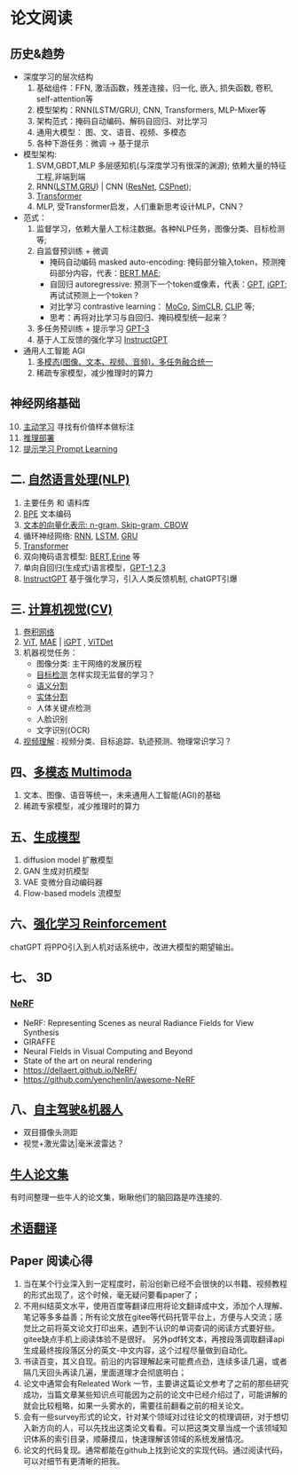 # 论文阅读

## 历史&趋势
* 深度学习的层次结构
    1. 基础组件：FFN, 激活函数，残差连接，归一化, 嵌入, 损失函数, 卷积, self-attention等
    2. 模型架构：RNN(LSTM/GRU), CNN, Transformers, MLP-Mixer等
    3. 架构范式：掩码自动编码、解码自回归、对比学习
    4. 通用大模型： 图、文、语音、视频、多模态
    5. 各种下游任务：微调 -> 基于提示
* 模型架构:
    1. SVM,GBDT,MLP 多层感知机(与深度学习有很深的渊源); 依赖大量的特征工程,非端到端
    2. RNN([LSTM](./nlp/lstm.md),[GRU](./nlp/gru.md)) | CNN ([ResNet](./cnn/resnet.md), [CSPnet](./cnn/cspnet.md)); 
    3. [Transformer](./nlp/transformer.md)
    4. MLP, 受Transformer启发，人们重新思考设计MLP，CNN？
* 范式：
    1. 监督学习，依赖大量人工标注数据。各种NLP任务，图像分类、目标检测等;  
    2. 自监督预训练 + 微调
        * 掩码自动编码 masked auto-encoding: 掩码部分输入token，预测掩码部分内容，代表：[BERT](./nlp/bert.md),[MAE](./vit/MAE.md); 
        * 自回归 autoregressive: 预测下一个token或像素，代表：[GPT](./nlp/gpt.md), [iGPT](./vit/iGPT.md); 再试试预测上一个token？
        * 对比学习 contrastive learning： [MoCo](./cnn/MoCo.md), [SimCLR](./cnn/SimCLR.md), [CLIP](./Multimodal/CLIP.md) 等; 
        * 思考：再将对比学习与自回归、掩码模型统一起来？
    3. 多任务预训练 + 提示学习 [GPT-3](./nlp/gpt_3.md)
    4. 基于人工反馈的强化学习 [InstructGPT](./nlp/gpt_InstructGPT.md)
* 通用人工智能 AGI
    1. [多模态(图像、文本、视频、音频)，多任务融合统一](./Multimodal/README.md) 
    2. 稀疏专家模型，减少推理时的算力


##  神经网络基础
10. [主动学习](./Active_Learning.md) 寻找有价值样本做标注
11. [推理部署](./Inference_deploy.md)
12. [提示学习 Prompt Learning](./Prompt_Learning.md) 



## 二. [自然语言处理(NLP)](./nlp/README.md)
1. 主要任务 和 语料库
1. [BPE](./nlp/BPE.md) 文本编码
2. [文本的向量化表示: n-gram, Skip-gram, CBOW](./nlp/word2vec.md)
3. 循环神经网络: [RNN](./nlp/rnn.md), [LSTM](./nlp/lstm.md), [GRU](./nlp/gru.md)
4. [Transformer](./nlp/transformer.md)
5. 双向掩码语言模型: [BERT](./nlp/bert.md),[Erine](./nlp/ernie_v3.md) 等
6. 单向自回归(生成式)语言模型，[GPT-1](./nlp/gpt.md),[2](./nlp/gpt_2.md),[3](./nlp/gpt_3.md)
7. [InstructGPT](./nlp/gpt_InstructGPT.md) 基于强化学习，引入人类反馈机制, chatGPT引爆 


## 三. [计算机视觉(CV)](./cnn/README.md) 
1. [卷积网络](./cnn/README.md)
2. [ViT](./vit/ViT.md), [MAE](./vit/MAE.md) | [iGPT](./vit/iGPT.md) , [ViTDet](./vit/ViTDet.md)
3. 机器视觉任务： 
    * 图像分类: 主干网络的发展历程
    * [目标检测](./cnn/Object_Detection.md) 怎样实现无监督的学习？
    * [语义分割](./cnn/Semantic_Segmentation.md)
    * [实体分割](./cnn/Instance_Segmentation.md)
    * 人体关键点检测
    * 人脸识别
    * 文字识别(OCR)
4. [视频理解](./video/README.md) : 视频分类、目标追踪、轨迹预测、物理常识学习？

## 四、[多模态 Multimoda](./Multimodal/README.md)
1. 文本、图像、语音等统一，未来通用人工智能(AGI)的基础
2. 稀疏专家模型，减少推理时的算力


## 五、[生成模型](./Generative.md)
1. diffusion model 扩散模型
2. GAN 生成对抗模型
3. VAE 变微分自动编码器
4. Flow-based models 流模型 


## 六、[强化学习 Reinforcement](./Reinforcement_learning.md)
chatGPT 将PPO引入到人机对话系统中，改进大模型的期望输出。 


## 七、 3D
### [NeRF](https://zhuanlan.zhihu.com/p/512538748)
* NeRF: Representing Scenes as neural Radiance Fields for View Synthesis
* GIRAFFE
* Neural Fields in Visual Computing and Beyond
* State of the art on neural rendering
* https://dellaert.github.io/NeRF/
* https://github.com/yenchenlin/awesome-NeRF

## 八、[自主驾驶&机器人](./Autonomous_Robot/README.md)
* 双目摄像头测距
* 视觉+激光雷达|毫米波雷达？

## [牛人论文集](./NewBeer.md)
有时间整理一些牛人的论文集，瞅瞅他们的脑回路是咋连接的.

## [术语翻译](../tools/translate.dict.md)

## Paper 阅读心得
1. 当在某个行业深入到一定程度时，前沿创新已经不会很快的以书籍、视频教程的形式出现了，这个时候，毫无疑问要看paper了；
2. 不用纠结英文水平，使用百度等翻译应用将论文翻译成中文，添加个人理解、笔记等多多益善；所有论文放在gitee等代码托管平台上，方便与人交流；感觉比之前将英文论文打印出来，遇到不认识的单词查词的阅读方式要好些。gitee缺点手机上阅读体验不是很好。 另外pdf转文本，再按段落调取翻译api生成最终按段落区分的英文-中文内容，这个过程尽量做到自动化。
3. 书读百变，其义自现。前沿的内容理解起来可能费点劲，连续多读几遍，或者隔几天回头再读几遍，里面道理才会彻底明白；
4. 论文中通常会有Releated Work 一节，主要讲这篇论文参考了之前的那些研究成功，当篇文章某些知识点可能因为之前的论文中已经介绍过了，可能讲解的就会比较粗略，如果一头雾水的，需要往前翻看之前的相关论文。
5. 会有一些survey形式的论文，针对某个领域对过往论文的梳理调研，对于想切入新方向的人，可以先找出这类论文看看。可以把这类文章当成一个该领域知识体系的索引目录，顺藤摸瓜，快速理解该领域的系统发展情况。
6. 论文的代码复现。通常都能在github上找到论文的实现代码。通过阅读代码，可以对细节有更清晰的把我。
